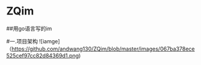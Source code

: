 # ZQim
##用go语言写的im

#一.项目架构
![iamge]（https://github.com/andwang130/ZQim/blob/master/images/067ba378ece525cef97cc82d84369d1.png)
